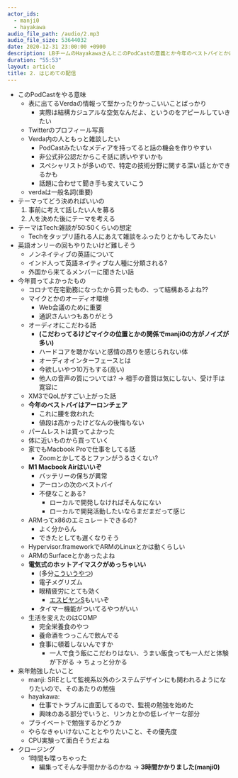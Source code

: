 ```yaml
---
actor_ids:
  - manji0
  - hayakawa
audio_file_path: /audio/2.mp3
audio_file_size: 53644032
date: 2020-12-31 23:00:00 +0900
description: LBチームのHayakawaさんとこのPodCastの意義とか今年のベストバイとかについて話しました。
duration: "55:53"
layout: article
title: 2. はじめての配信
---
```


* このPodCastをやる意味
  * 表に出てるVerdaの情報って堅かったりかっこいいことばっかり
    * 実際は結構カジュアルな空気なんだよ、というのをアピールしていきたい
  * Twitterのプロフィール写真
  * Verda内の人ともっと雑談したい
    * PodCastみたいなメディアを持ってると話の機会を作りやすい
    * 非公式非公認だからこそ話に誘いやすいかも
    * スペシャリストが多いので、特定の技術分野に関する深い話とかできるかも
    * 話題に合わせて聞き手も変えていこう
  * verdaは一般名詞(重要)
* テーマってどう決めればいいの
  1. 事前に考えて話したい人を募る
  2. 人を決めた後にテーマを考える
* テーマはTech:雑談が50:50くらいの想定
  * Techをタップリ語れる人にあえて雑談をふったりとかもしてみたい
* 英語オンリーの回もやりたいけど難しそう
  * ノンネイティブの英語について
  * インド人って英語ネイティブな人種に分類される?
  * 外国から来てるメンバーに聞きたい話
* 今年買ってよかったもの
  * コロナで在宅勤務になったから買ったもの、って結構あるよね??
  * マイクとかのオーディオ環境
    * Web会議のために重要
    * 通訳さんいつもありがとう
  * オーディオにこだわる話
    * **(こだわってるけどマイクの位置とかの関係でmanji0の方がノイズが多い)**
    * ハードコアを聴かないと感情の昂りを感じられない体
    * オーディオインターフェースとは
    * 今欲しいやつ10万もする(高い)
    * 他人の音声の質については? → 相手の音質は気にしない、受け手は寛容に
  * XM3でQoLがすごい上がった話
  * **今年のベストバイはアーロンチェア**
    * これに腰を救われた
    * 値段は高かったけどなんの後悔もない
  * パームレストは買ってよかった
  * 体に近いものから買っていく
  * 家でもMacbook Proで仕事をしてる話
    * Zoomとかしてるとファンがうるさくない?
  * **M1 Macbook Airはいいぞ**
    * バッテリーの保ちが異常
    * アーロンの次のベストバイ
    * 不便なことある?
      * ローカルで開発しなければそんなにない
      * ローカルで開発活動したいならまだまだって感じ
  * ARMってx86のエミュレートできるの?
    * よく分からん
    * できたとしても遅くなりそう
  * Hypervisor.frameworkでARMのLinuxとかは動くらしい
  * ARMのSurfaceとかあったよね
  * **電気式のホットアイマスクがめっちゃいい**
    * (多分[こういうやつ](https://www.amazon.co.jp/s?k=ホットアイマスク+充電式&__mk_ja_JP=カタカナ&crid=1VI0092JPTIIR&sprefix=ホットアイマスク+%2Chpc%2C270&ref=nb_sb_ss_ts-a-p_1_9))
    * 電子メグリズム
    * 眼精疲労にとても効く
      * [エスビヤンS](https://www.amazon.co.jp/ゼリア新薬-【第3類医薬品】エスビヤンS-10mL/dp/B002UIA8AM)もいいぞ
    * タイマー機能がついてるやつがいい
  * 生活を変えたのはCOMP
    * 完全栄養食のやつ
    * 養命酒をつっこんで飲んでる
    * 食事に頓着しないんですか
      * 一人で食う飯にこだわりはない、うまい飯食っても一人だと体験が下がる → ちょっと分かる
* 来年勉強したいこと
  * manji: SREとして監視系以外のシステムデザインにも関われるようになりたいので、そのあたりの勉強
  * hayakawa:
    * 仕事でトラブルに直面してるので、監視の勉強を始めた
    * 興味のある部分でいうと、リンカとかの低レイヤーな部分
  * プライベートで勉強するかどうか
  * やらなきゃいけないこととやりたいこと、その優先度
  * CPU実験って面白そうだよね
* クロージング
  * 1時間も喋っちゃった
    * 編集ってそんな手間かかるのかね → __3時間かかりました(manji0)__
    